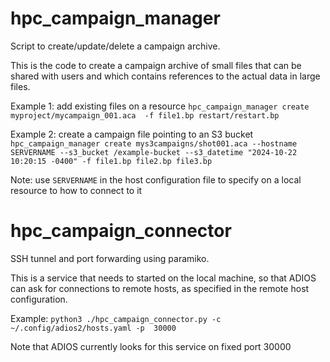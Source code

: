 # hpc_campaign_manager
Script to create/update/delete a campaign archive.

This is the code to create a campaign archive of small files that can be shared with users and which contains references to the actual data in large files. 

Example 1: add existing files on a resource 
`hpc_campaign_manager create myproject/mycampaign_001.aca  -f file1.bp restart/restart.bp`

Example 2: create a campaign file pointing to an S3 bucket
`hpc_campaign_manager create mys3campaigns/shot001.aca --hostname SERVERNAME --s3_bucket /example-bucket --s3_datetime "2024-10-22 10:20:15 -0400" -f file1.bp file2.bp file3.bp`

Note: use `SERVERNAME` in the host configuration file to specify on a local resource to how to connect to it

# hpc_campaign_connector
SSH tunnel and port forwarding using paramiko.

This is a service that needs to started on the local machine, so that ADIOS can ask for connections to remote hosts, as specified in the remote host configuration. 

Example: `python3 ./hpc_campaign_connector.py -c ~/.config/adios2/hosts.yaml -p  30000`

Note that ADIOS currently looks for this service on fixed port 30000
